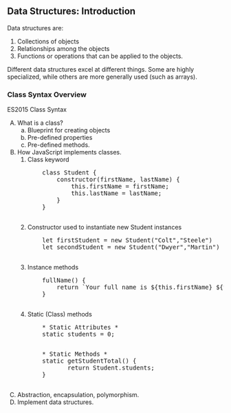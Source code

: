 <h2>Data Structures: Introduction</h2>

<p>Data structures are:</p>

<ol>
<li>Collections of objects</li>
<li>Relationships among the objects</li>
<li>Functions or operations that can be applied to the objects.</li>
</ol>

<p>Different data structures excel at different things. Some are highly specialized, while others are more generally used (such as arrays).</p>

<h3>Class Syntax Overview</h3>

<p>ES2015 Class Syntax</p>

<ol style="list-style-type: upper-alpha">
<li>What is a class?
    <ol style="list-style-type: lower-alpha">
        <li>Blueprint for creating objects</li>
        <li>Pre-defined properties</li>
        <li>Pre-defined methods.</li>
    </ol>
</li>
<li>How JavaScript implements classes.
    <ol>
    <li>Class keyword
    <pre>
    class Student {
        constructor(firstName, lastName) {
            this.firstName = firstName;
            this.lastName = lastName;
        }
    }
    </pre>
    </li>
    <li>Constructor used to instantiate new Student instances
    <pre>
    let firstStudent = new Student("Colt","Steele")
    let secondStudent = new Student("Dwyer","Martin")
    </pre>
    </li>
    <li>Instance methods
    <pre>
    fullName() {
        return `Your full name is ${this.firstName} ${this.lastName}` ;
    }
    </pre>
    </li>
    <li>Static (Class) methods
    <pre>
    * Static Attributes *
    static students = 0;            
    </pre>
    <pre>
    * Static Methods *
    static getStudentTotal() {
           return Student.students;
    }
    </pre>
    </li> 
    </ol>
</li>
<li>Abstraction, encapsulation, polymorphism.</li>
<li>Implement data structures.</li>
</ol>
